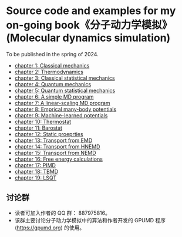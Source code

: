 # Source code and examples for my on-going book《分子动力学模拟》 (Molecular dynamics simulation)

To be published in the spring of 2024.

- [chapter 1: Classical mechanics](chapter-01-classical_mechanics/readme.md)
- [chapter 2: Thermodynamics](chapter-01-thermodynamics/readme.md)
- [chapter 3: Classical statistical mechanics](chapter-03-classical_statistical_mechanics/readme.md)
- [chapter 4: Quantum mechanics](chapter-04-quantum_mechanics/readme.md)
- [chapter 5: Quantum statistical mechanics](chapter-05-quantum_statistical_mechanics/readme.md)
- [chapter 6: A simple MD program](chapter-06-simple_md/readme.md)
- [chapter 7: A linear-scaling MD program](chapter-07-linear_md/readme.md)
- [chapter 8: Emprical many-body potentials](chapter-08-empirical_potentials/readme.md)
- [chapter 9: Machine-learned potentials](chapter-09-machine_learned_potentials/readme.md)
- [chapter 10: Thermostat](chapter-10-thermostat/readme.md)
- [chapter 11: Barostat](chapter-11-barostat/readme.md)
- [chapter 12: Static proeprties](chapter-12-static_properties/readme.md)
- [chapter 13: Transport from EMD](chapter-13-transport_EMD/readme.md)
- [chapter 14: Transport from HNEMD](chapter-14-transport_HNEMD/readme.md)
- [chapter 15: Transport from NEMD](chapter-15-transport_NEMD/readme.md)
- [chapter 16: Free energy calculations](chapter-16-free_energy/readme.md)
- [chapter 17: PIMD](chapter-17-pimd/readme.md)
- [chapter 18: TBMD](chapter-18-tbmd/readme.md)
- [chapter 19: LSQT](chapter-19-lsqt/readme.md)

## 讨论群
* 读者可加入作者的 QQ 群： 887975816。
* 该群主要讨论分子动力学模拟中的算法和作者开发的 GPUMD 程序 (https://gpumd.org) 的使用。

